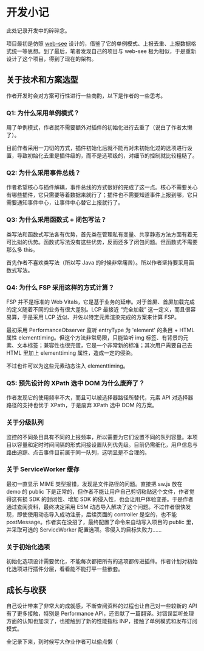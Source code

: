 # 开发小记

此处记录开发中的碎碎念。

项目最初是仿照 [web-see](https://github.com/xy-sea/web-see.git) 设计的，借鉴了它的单例模式、上报去重、上报数据格式统一等思想。到了最后，笔者发现自己的项目与 web-see 极为相似，于是重新设计了这个项目，得到了现在的架构。

## 关于技术和方案选型
作者开发时会对方案可行性进行一些商酌，以下是作者的一些思考。

### Q1: 为什么采用单例模式？
用了单例模式，作者就不需要额外对插件的初始化进行去重了（说白了作者太懒了）。

目前作者采用一刀切的方式，插件初始化后就不能再对未初始化过的选项进行设置，导致初始化去重是插件级的，而不是选项级的，对细节的控制就比较粗糙了。

### Q2: 为什么采用事件总线？
作者希望核心与插件解耦，事件总线的方式很好的完成了这一点。核心不需要关心有哪些插件，它只需要等着数据来就行了；插件也不需要知道事件上报到哪，它只需要通知事件中心，让事件中心替它上报就行了。

### Q3: 为什么采用函数式 + 闭包写法？
类写法和函数式写法各有优势，首先类在管理私有变量、共享静态方法方面有着无可比拟的优势。函数式写法没有这些优势，反而还多了闭包问题。但函数式不需要那么多 this。

首先作者不喜欢类写法（所以写 Java 的时候非常痛苦）。所以作者坚持要采用函数式写法。

### Q4: 为什么 FSP 采用这样的方式计算？
FSP 并不是标准的 Web Vitals，它是基于业务的延申。对于首屏、首屏加载完成的定义随着不同的业务有很大差别。LCP 最接近 “完全加载” 这一定义，而且很容易算，于是采用 LCP 近似、并佐以特定元素渲染完成的方案来计算 FSP。

最初采用 PerformanceObserver 监听 entryType 为 'element' 的条目 + HTML 属性 elementtiming。但这个方法非常局限，只能监听 img 标签、有背景的元素、文本标签；兼容性也很完蛋，它是一个非常新的标准；其次用户需要自己去 HTML 里加上 elementtiming 属性，造成一定的侵染。

不过也许可以为这些元素动态注入 elementtiming。

### Q5: 预先设计的 XPath 选中 DOM 为什么废弃了？
作者发现它的使用频率不大，而且可以被选择器路径所替代，元素 API 对选择器路径的支持也优于 XPath，于是废弃 XPath 选中 DOM 的方案。

### 关于分级队列
监控的不同条目具有不同的上报频率，所以需要为它们设置不同的队列容量。本项目以容量和定时时间间隔的形式间接设置队列优先级。目前仍需细化，用户信息与路由追踪、点击事件目前属于同一队列，这明显是不合理的。

### 关于 ServiceWorker 缓存
最初一直显示 MIME 类型报错，发现是文件路径的问题。直接把 sw.js 放在 demo 的 public 下是正常的，但作者不能让用户自己剪切粘贴这个文件，作者觉得这有损 SDK 的封闭性、增加 SDK 的侵入性，也会让用户体验变差。于是作者通过查阅资料，最终决定采用 ESM 动态导入解决了这个问题。不过作者很快发现，即使使用动态导入成功注册，后续页面的 controller 是空的，也不能 postMessage。作者实在没招了，最终配置了命令来自动写入项目的 public 里，并采取可选的 ServiceWorker 配置选项。零侵入的目标失败力……

### 关于初始化选项
初始化选项设计需要优化，不能每次都把所有的选项都传进插件。作者计划对初始化选项进行插件分层，看看能不能打平一些嵌套。

## 成长与收获
自己设计带来了非常大的成就感，不断查阅资料的过程也让自己对一些较新的 API 有了更多接触，特别是 Performance API，还贡献了一篇翻译。对错误监听处理方面的认知也加深了，也接触到了新的性能指标 INP，接触了单例模式和发布订阅模式。

全记录下来，到时候写大作业作者可以偷点懒（